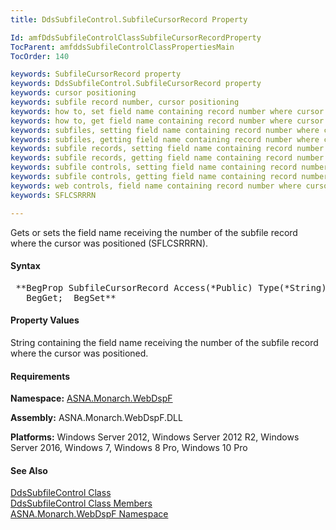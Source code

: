 ```yaml
---
title: DdsSubfileControl.SubfileCursorRecord Property

Id: amfDdsSubfileControlClassSubfileCursorRecordProperty
TocParent: amfddsSubfileControlClassPropertiesMain
TocOrder: 140

keywords: SubfileCursorRecord property
keywords: DdsSubfileControl.SubfileCursorRecord property
keywords: cursor positioning
keywords: subfile record number, cursor positioning
keywords: how to, set field name containing record number where cursor position
keywords: how to, get field name containing record number where cursor position
keywords: subfiles, setting field name containing record number where cursor position
keywords: subfiles, getting field name containing record number where cursor position
keywords: subfile records, setting field name containing record number where cursor position
keywords: subfile records, getting field name containing record number where cursor position
keywords: subfile controls, setting field name containing record number where cursor position
keywords: subfile controls, getting field name containing record number where cursor position
keywords: web controls, field name containing record number where cursor position
keywords: SFLCSRRRN

---
```


Gets or sets the field name receiving the number of the subfile record where the cursor was positioned (SFLCSRRRN).

#### Syntax
<pre class="prettyprint"> **BegProp SubfileCursorRecord Access(*Public) Type(*String)
   BegGet;  BegSet** </pre>

#### Property Values
String containing the field name receiving the number of the subfile record where the cursor was positioned.

#### Requirements
**Namespace:** [ASNA.Monarch.WebDspF](amfWebDspFNamespace.html)

**Assembly:** ASNA.Monarch.WebDspF.DLL

**Platforms:** Windows Server 2012, Windows Server 2012 R2, Windows Server 2016, Windows 7, Windows 8 Pro, Windows 10 Pro

#### See Also
[ DdsSubfileControl Class](amfddsSubfileControlClass.html) <br /> [ DdsSubfileControl Class Members](amfddsSubfileControlClassMembers.html) <br /> [ ASNA.Monarch.WebDspF Namespace](amfWebDspFNamespace.html) 
